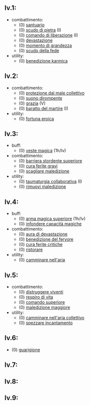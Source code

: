## lv.1:
- combattimento:
	- (0) [santuario](https://golarion.altervista.org/wiki/Incantesimi/Santuario)
	- (0) [scudo di pietra](https://golarion.altervista.org/wiki/Incantesimi/Scudo_di_Pietra) (I)
	- (0) [comando di liberazione](https://golarion.altervista.org/wiki/Incantesimi/Comando_di_Liberazione) (I)
	- (0) [devastazione](https://golarion.altervista.org/wiki/Incantesimi/Devastazione)
	- (0) [momento di grandezza](https://golarion.altervista.org/wiki/Incantesimi/Momento_di_Grandezza)
	- (0) [scudo della fede](https://golarion.altervista.org/wiki/Incantesimi/Scudo_della_Fede)
- utility:
	- (0) [benedizione karmica](https://golarion.altervista.org/wiki/Incantesimi/Benedizione_Karmica)
## lv.2:
- combattimento:
	- (0) [protezione dal male collettivo](https://golarion.altervista.org/wiki/Incantesimi/Protezione_dal_Male_Collettivo)
	- (0) [suono dirompente](https://golarion.altervista.org/wiki/Incantesimi/Suono_Dirompente)
	- (0) [grazia](https://golarion.altervista.org/wiki/Incantesimi/Grazia) (V)
	- (0) [baratto del martire](https://golarion.altervista.org/wiki/Incantesimi/Baratto_del_Martire) (I)
- utility:
	- (0) [fortuna eroica](https://golarion.altervista.org/wiki/Incantesimi/Fortuna_Eroica)
## lv.3:
- buff:
	- (0) [veste magica](https://golarion.altervista.org/wiki/Incantesimi/Veste_Magica) (1h/lv)
- combattimento:
	- (0) [barriera stordente superiore](https://golarion.altervista.org/wiki/Incantesimi/Barriera_Stordente_Superiore)
	- (0) [cura ferite gravi](https://golarion.altervista.org/wiki/Incantesimi/Cura_Ferite_Gravi)
	- (0) [scagliare maledizione](https://golarion.altervista.org/wiki/Incantesimi/Scagliare_Maledizione)
- utility:
	- (0) [taumaturgia collaborativa](https://golarion.altervista.org/wiki/Incantesimi/Taumaturgia_Collaborativa) (I)
	- (0) [rimuovi maledizione](https://golarion.altervista.org/wiki/Database_Incantesimi)
## lv.4:
- buff:
	 - (0) [arma magica superiore](https://golarion.altervista.org/wiki/Incantesimi/Arma_Magica_Superiore) (1h/lv)
	 - (0) [infondere capacità magiche](https://golarion.altervista.org/wiki/Incantesimi/Infondere_Capacit%C3%A0_Magiche)
- combattimento:
	 - (0) [aura di devastazione](https://golarion.altervista.org/wiki/Incantesimi/Aura_di_Devastazione)
	 - (0) [benedizione del fervore](https://golarion.altervista.org/wiki/Incantesimi/Benedizione_del_Fervore)
	 - (0) [cura ferite critiche](https://golarion.altervista.org/wiki/Incantesimi/Cura_Ferite_Critiche)
	 - (0) [ristorare](https://golarion.altervista.org/wiki/Incantesimi/Ristorare)
- utility:
	 - (0) [camminare nell'aria](https://golarion.altervista.org/wiki/Incantesimi/Camminare_nell%27Aria)
## lv.5:
- combattimento:
	- (0) [distruggere viventi](https://golarion.altervista.org/wiki/Incantesimi/Distruggere_Viventi)
	- (0) [respiro di vita](https://golarion.altervista.org/wiki/Incantesimi/Respiro_di_Vita)
	- (0) [comando superiore](https://golarion.altervista.org/wiki/Incantesimi/Comando_Superiore)
	- (0) [maledizione maggiore](https://golarion.altervista.org/wiki/Incantesimi/Maledizione_Maggiore)
- utility:
	- (0) [camminare nell'aria collettivo](https://golarion.altervista.org/wiki/Incantesimi/Camminare_nell%27Aria_Collettivo)
	- (0) [spezzare incantamento](https://golarion.altervista.org/wiki/Incantesimi/Spezzare_Incantamento)
## lv.6:
 - (0) [guarigione](https://golarion.altervista.org/wiki/Incantesimi/Guarigione)
## lv.7:
## lv.8:
## lv.9:
